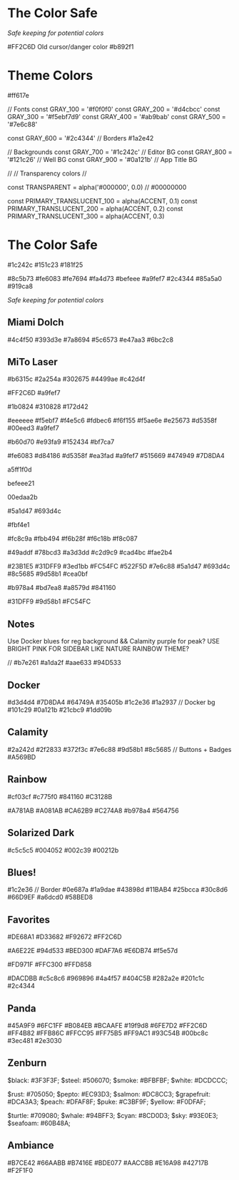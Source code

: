 # The Color Safe

_Safe keeping for potential colors_

#FF2C6D Old cursor/danger color #b892f1

# Theme Colors

#ff617e

// Fonts const GRAY_100 = '#f0f0f0' const GRAY_200 = '#d4cbcc' const GRAY_300 =
'#f5ebf7d9' const GRAY_400 = '#ab9bab' const GRAY_500 = '#7e6c88'

const GRAY_600 = '#2c4344' // Borders #1a2e42

// Backgrounds const GRAY_700 = '#1c242c' // Editor BG const GRAY_800 =
'#121c26' // Well BG const GRAY_900 = '#0a121b' // App Title BG

// // Transparency colors //

const TRANSPARENT = alpha('#000000', 0.0) // #00000000

const PRIMARY_TRANSLUCENT_100 = alpha(ACCENT, 0.1) const PRIMARY_TRANSLUCENT_200
= alpha(ACCENT, 0.2) const PRIMARY_TRANSLUCENT_300 = alpha(ACCENT, 0.3)

# The Color Safe

#1c242c #151c23 #181f25

#8c5b73 #fe6083 #fe7694 #fa4d73 #befeee #a9fef7 #2c4344 #85a5a0 #919ca8

_Safe keeping for potential colors_

## Miami Dolch

#4c4f50 #393d3e #7a8694 #5c6573 #e47aa3 #6bc2c8

## MiTo Laser

#b6315c #2a254a #302675 #4499ae #c42d4f

#FF2C6D #a9fef7

#1b0824 #310828 #172d42

#eeeeee #f5ebf7 #f4e5c6 #fdbec6 #f6f155 #f5ae6e #e25673 #d5358f #00eed3 #a9fef7

#b60d70 #e93fa9 #152434 #bf7ca7

#fe6083 #d84186 #d5358f #ea3fad #a9fef7 #515669 #474949 #7D8DA4

a5ff1f0d

befeee21

00edaa2b

#5a1d47 #693d4c

#fbf4e1

#fc8c9a #fbb494 #f6b28f #f6c18b #f8c087

#49addf #78bcd3 #a3d3dd #c2d9c9 #cad4bc #fae2b4

#23B1E5 #31DFF9 #3ed1bb #FC54FC #522F5D #7e6c88 #5a1d47 #693d4c #8c5685 #9d58b1
#cea0bf

#b978a4 #bd7ea8 #a8579d #841160

#31DFF9 #9d58b1 #FC54FC

## Notes

Use Docker blues for reg background && Calamity purple for peak? USE BRIGHT PINK
FOR SIDEBAR LIKE NATURE RAINBOW THEME?

// #b7e261 #a1da2f #aae633 #94D533

## Docker

#d3d4d4 #7D8DA4 #64749A #35405b #1c2e36 #1a2937 // Docker bg #101c29 #0a121b
#21cbc9 #1dd09b

## Calamity

#2a242d #2f2833 #372f3c #7e6c88 #9d58b1 #8c5685 // Buttons + Badges #A569BD

## Rainbow

#cf03cf #c775f0 #841160 #C3128B

#A781AB #A081AB #CA62B9 #C274A8 #b978a4 #564756

## Solarized Dark

#c5c5c5 #004052 #002c39 #00212b

## Blues!

#1c2e36 // Border #0e687a #1a9dae #43898d #11BAB4 #25bcca #30c8d6 #66D9EF
#a6dcd0 #58BED8

## Favorites

#DE68A1 #D33682 #F92672 #FF2C6D

#A6E22E #94d533 #BED300 #DAF7A6 #E6DB74 #f5e57d

#FD971F #FFC300 #FFD858

#DACDBB #c5c8c6 #969896 #4a4f57 #404C5B #282a2e #201c1c #2c4344

## Panda

#45A9F9 #6FC1FF #B084EB #BCAAFE #19f9d8 #6FE7D2 #FF2C6D #FF4B82 #FFB86C #FFCC95
#FF75B5 #FF9AC1 #93C54B #00bc8c #3ec481 #2e3030

## Zenburn

$black: #3F3F3F; $steel: #506070; $smoke: #BFBFBF; $white: #DCDCCC;

$rust: #705050; $pepto: #EC93D3; $salmon: #DC8CC3; $grapefruit: #DCA3A3; $peach:
#DFAF8F; $puke: #C3BF9F; $yellow: #F0DFAF;

$turtle: #709080; $whale: #94BFF3; $cyan: #8CD0D3; $sky: #93E0E3; $seafoam:
#60B48A;

## Ambiance

#B7CE42 #66AABB #B7416E #BDE077 #AACCBB #E16A98 #42717B #F2F1F0
